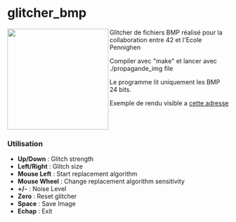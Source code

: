 # glitcher_bmp

<p><img align="left" height="230" src="http://i.imgur.com/DPPwPzG.jpg"></p>
Glitcher de fichiers BMP réalisé pour la collaboration entre 42 et l'Ecole Pennighen

Compiler avec "make" et lancer avec ./propagande_img file

Le programme lit uniquement les BMP 24 bits.

Exemple de rendu visible a <a href="http://imgur.com/a/1uPbB">cette adresse</a>
<br/>
<br/>
<br/>
<br/>
### Utilisation
* **Up/Down** :		Glitch strength
* **Left/Right** :	Glitch size
* **Mouse Left** :	Start replacement algorithm
* **Mouse Wheel** :	Change replacement algorithm sensitivity
* **+/-** :			Noise Level
* **Zero** :			Reset glitcher
* **Space** :			Save Image
* **Echap** :			Exit

